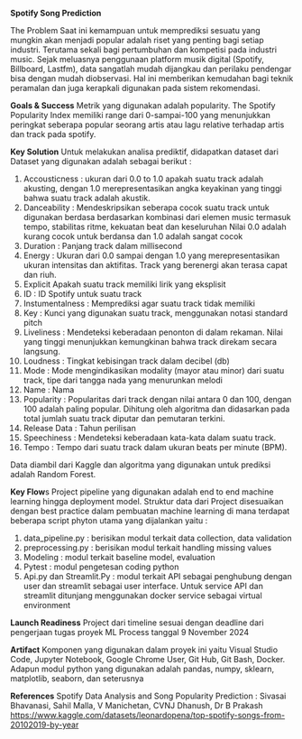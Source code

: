 **Spotify Song Prediction**

The Problem
Saat ini kemampuan untuk memprediksi sesuatu yang mungkin akan menjadi popular adalah riset yang penting bagi setiap industri. Terutama sekali bagi pertumbuhan dan kompetisi pada industri music. Sejak meluasnya penggunaan platform musik digital (Spotify, Billboard, Lastfm), data sangatlah mudah dijangkau dan perilaku pendengar bisa dengan mudah diobservasi. Hal ini memberikan kemudahan bagi teknik peramalan dan juga kerapkali digunakan pada sistem rekomendasi.

**Goals & Success**
Metrik yang digunakan adalah popularity. The Spotify Popularity Index memiliki range dari 0-sampai-100 yang menunjukkan peringkat seberapa popular seorang artis atau lagu relative terhadap artis dan track pada spotify.

**Key Solution**
Untuk melakukan analisa prediktif, didapatkan dataset dari 
Dataset yang digunakan adalah sebagai berikut :
1.	Accousticness   :	ukuran dari 0.0 to 1.0 apakah suatu track adalah akusting, dengan 1.0 merepresentasikan angka keyakinan yang tinggi bahwa suatu track adalah akustik.
2.	Danceability      :	Mendeskripsikan seberapa cocok suatu track untuk digunakan berdasa berdasarkan kombinasi dari elemen music termasuk tempo, stabilitas ritme, kekuatan beat dan keseluruhan Nilai 0.0 adalah kurang cocok untuk berdansa dan 1.0 adalah sangat cocok
3.	Duration            :	Panjang track dalam millisecond
4.	Energy               :	Ukuran dari 0.0 sampai dengan 1.0 yang merepresentasikan ukuran intensitas dan aktifitas. Track yang berenergi akan terasa capat dan riuh.
5.	Explicit	Apakah suatu track memiliki lirik yang eksplisit
6.	ID                     :	ID Spotify untuk suatu track
7.	Instumentalness :	Memprediksi agar suatu track tidak memiliki
8.	Key                   :	Kunci yang digunakan suatu track, menggunakan notasi standard pitch
9.	Liveliness           :	Mendeteksi keberadaan penonton di dalam rekaman. Nilai yang tinggi menunjukkan kemungkinan bahwa track direkam secara langsung. 
10.	Loudness           :	Tingkat kebisingan track dalam decibel (db)
11.	Mode                :	Mode mengindikasikan modality (mayor atau minor) dari suatu track, tipe dari tangga nada yang menurunkan melodi 
12.	Name               :	Nama
13.	Popularity         :	Popularitas dari track dengan nilai antara 0 dan 100, dengan 100 adalah paling popular. Dihitung  oleh algoritma dan didasarkan pada total jumlah suatu track diputar dan pemutaran terkini.
14.	Release Data     :	Tahun perilisan
15.	Speechiness      :	Mendeteksi keberadaan kata-kata dalam suatu track.
16.	Tempo             :	Tempo dari suatu track dalam ukuran beats per minute (BPM). 

Data diambil dari Kaggle dan algoritma yang digunakan untuk prediksi adalah  Random Forest.



**Key Flow**s
Project pipeline yang digunakan adalah end to end machine learning hingga deployment model. Struktur data dari Project disesuaikan dengan best practice dalam pembuatan machine learning di mana terdapat beberapa script phyton utama yang dijalankan yaitu :
1.	data_pipeline.py : berisikan modul terkait data collection, data validation
2.	preprocessing.py : berisikan modul terkait handling missing values
3.	Modeling : modul terkait baseline model, evaluation
4.	Pytest : modul pengetesan coding python
5.	Api.py dan Streamlit.Py : modul terkait API sebagai penghubung dengan user dan streamlit sebagai user interface. 
Untuk service API dan streamlit ditunjang menggunakan docker service sebagai virtual environment

**Launch Readiness**
Project dari timeline sesuai dengan deadline dari pengerjaan tugas proyek ML Process tanggal 9 November 2024

**Artifact**
Komponen yang digunakan dalam proyek ini yaitu Visual Studio Code, Jupyter Notebook, Google Chrome User, Git Hub, Git Bash, Docker. Adapun modul python yang digunakan adalah pandas, numpy, sklearn, matplotlib, seaborn, dan seterusnya

**References**
Spotify Data Analysis and Song Popularity Prediction : Sivasai Bhavanasi, Sahil Malla, V Manichetan, CVNJ Dhanush, Dr B Prakash
https://www.kaggle.com/datasets/leonardopena/top-spotify-songs-from-20102019-by-year
